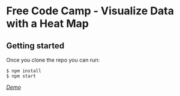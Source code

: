 # Free Code Camp - Visualize Data with a Heat Map

## Getting started

Once you clone the repo you can run:

```
$ npm install
$ npm start
```

*[Demo](https://cukyawzintun.github.io/heat-map/)*
